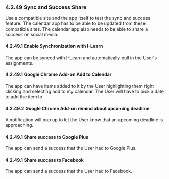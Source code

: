 ### 4.2.49 Sync and Success Share

Use a compatible site and the app itself to test the sync and success feature. The calendar app has to be able to be updated from these compatible sites. The calendar app also needs to be able to share a success on social media.


#### 4.2.49.1 Enable Synchronization with I-Learn

The app can be synced with I-Learn and automatically pull in the User's assignments.


#### 4.2.49.1 Google Chrome Add-on Add to Calendar

The app can have items added to it by the User highlighting them right clicking and selecting add to my calendar. The User will have to pick a date to add the item to.


#### 4.2.49.2 Google Chrome Add-on remind about upcoming deadline

A notification will pop up to let the User know that an upcoming deadline is approaching. 


#### 4.2.49.1 Share success to Google Plus

The app can send a success that the User had to Google Plus.


#### 4.2.49.1 Share success to Facebook

The app can send a success that the User had to Facebook. 



